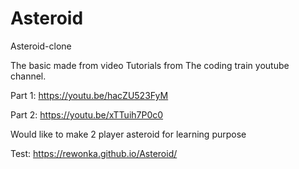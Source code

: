 # Asteroid
Asteroid-clone

The basic made from video Tutorials from The coding train youtube channel.

Part 1: https://youtu.be/hacZU523FyM

Part 2: https://youtu.be/xTTuih7P0c0
    
Would like to make 2 player asteroid for learning purpose

Test: https://rewonka.github.io/Asteroid/

